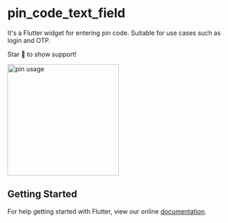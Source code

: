 # pin_code_text_field

It's a Flutter widget for entering pin code. Suitable for use cases such as login and OTP.

Star 🌟 to show support!

<img src="https://raw.githubusercontent.com/LiewJunTung/Pin-Code-Text-Field/master/image/phoneusage.gif" alt="pin usage" width="250"/>

## Getting Started

For help getting started with Flutter, view our online
[documentation](https://flutter.io/).
